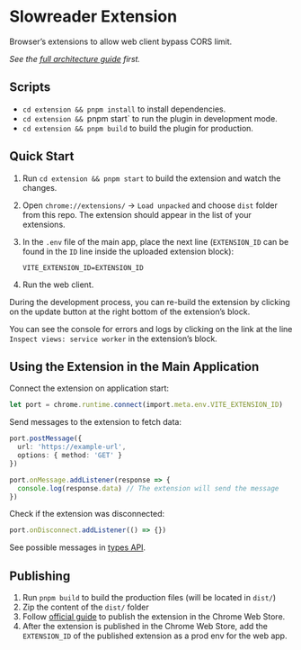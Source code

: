 # Slowreader Extension

Browser’s extensions to allow web client bypass CORS limit.

_See the [full architecture guide](../README.md) first._

## Scripts

- `cd extension && pnpm install` to install dependencies.
- `cd extension && `pnpm start` to run the plugin in development mode.
- `cd extension && pnpm build` to build the plugin for production.

## Quick Start

1. Run `cd extension && pnpm start` to build the extension and watch the changes.
2. Open `chrome://extensions/` → `Load unpacked` and choose `dist` folder from this repo. The extension should appear in the list of your extensions.
3. In the `.env` file of the main app, place the next line (`EXTENSION_ID` can be found in the `ID` line inside the uploaded extension block):

   ```
   VITE_EXTENSION_ID=EXTENSION_ID
   ```

4. Run the web client.

During the development process, you can re-build the extension by clicking on the update button at the right bottom of the extension’s block.

You can see the console for errors and logs by clicking on the link at the line `Inspect views: service worker` in the extension’s block.

## Using the Extension in the Main Application

Connect the extension on application start:

```ts
let port = chrome.runtime.connect(import.meta.env.VITE_EXTENSION_ID)
```

Send messages to the extension to fetch data:

```ts
port.postMessage({
  url: 'https://example-url',
  options: { method: 'GET' }
})

port.onMessage.addListener(response => {
  console.log(response.data) // The extension will send the message
})
```

Check if the extension was disconnected:

```ts
port.onDisconnect.addListener(() => {})
```

See possible messages in [types API](./api.ts).

## Publishing

1. Run `pnpm build` to build the production files (will be located in `dist/`)
2. Zip the content of the `dist/` folder
3. Follow [official guide](https://developer.chrome.com/docs/webstore/publish) to publish the extension in the Chrome Web Store.
4. After the extension is published in the Chrome Web Store, add the `EXTENSION_ID` of the published extension as a prod env for the web app.
